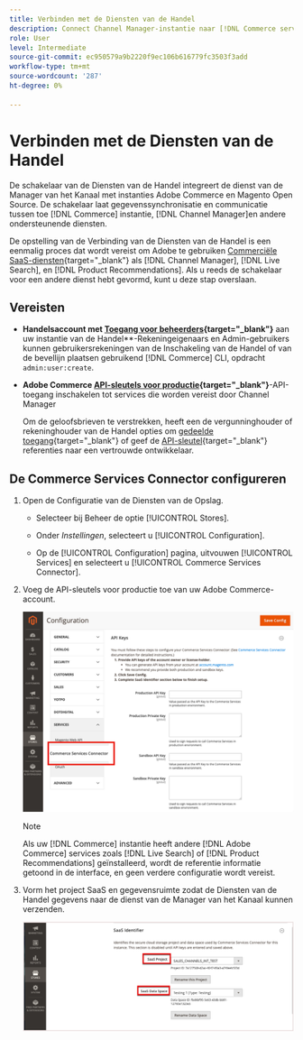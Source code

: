 ```yaml
---
title: Verbinden met de Diensten van de Handel
description: Connect Channel Manager-instantie naar [!DNL Commerce services] om gegevenssynchronisatie en communicatie tussen de instantie van de Handel, Manager van het Kanaal, en andere ondersteunende diensten toe te laten.
role: User
level: Intermediate
source-git-commit: ec950579a9b2220f9ec106b616779fc3503f3add
workflow-type: tm+mt
source-wordcount: '287'
ht-degree: 0%

---
```


# Verbinden met de Diensten van de Handel

De schakelaar van de Diensten van de Handel integreert de dienst van de Manager van het Kanaal met instanties Adobe Commerce en Magento Open Source. De schakelaar laat gegevenssynchronisatie en communicatie tussen toe [!DNL Commerce] instantie, [!DNL Channel Manager]en andere ondersteunende diensten.

De opstelling van de Verbinding van de Diensten van de Handel is een eenmalig proces dat wordt vereist om Adobe te gebruiken [Commerciële SaaS-diensten](https://experienceleague.adobe.com/docs/commerce-merchant-services/user-guides/home.html){target=&quot;_blank&quot;} als [!DNL Channel Manager], [!DNL Live Search], en [!DNL Product Recommendations]. Als u reeds de schakelaar voor een andere dienst hebt gevormd, kunt u deze stap overslaan.

## Vereisten

- **Handelsaccount met [Toegang voor beheerders](https://docs.magento.com/user-guide/stores/admin.html){target=&quot;_blank&quot;}** aan uw instantie van de Handel**-Rekeningeigenaars en Admin-gebruikers kunnen gebruikersrekeningen van de Inschakeling van de Handel of van de bevellijn plaatsen gebruikend [!DNL Commerce] CLI, opdracht `admin:user:create`.

- **Adobe Commerce [API-sleutels voor productie](https://docs.magento.com/user-guide/system/saas.html#apikey){target=&quot;_blank&quot;}**-API-toegang inschakelen tot services die worden vereist door Channel Manager

   Om de geloofsbrieven te verstrekken, heeft een de vergunninghouder of rekeninghouder van de Handel opties om
   [gedeelde toegang](https://docs.magento.com/user-guide/magento/magento-account-share.html){target=&quot;_blank&quot;} of geef de [API-sleutel](https://docs.magento.com/user-guide/system/saas.html#apikey){target=&quot;_blank&quot;} referenties naar een vertrouwde ontwikkelaar.

## De Commerce Services Connector configureren

1. Open de Configuratie van de Diensten van de Opslag.

   - Selecteer bij Beheer de optie [!UICONTROL Stores].

   - Onder *Instellingen*, selecteert u [!UICONTROL Configuration].

   - Op de [!UICONTROL Configuration] pagina, uitvouwen [!UICONTROL Services] en selecteert u [!UICONTROL Commerce Services Connector].

1. Voeg de API-sleutels voor productie toe van uw Adobe Commerce-account.

   ![[!DNL Commerce Service Connector] in de [!DNL Admin] weergave](assets/commerce-services-connector-admin-service-view.png)


   >[!NOTE]
   >
   > Als uw [!DNL Commerce] instantie heeft andere [!DNL Adobe Commerce] services zoals [!DNL Live Search] of [!DNL Product Recommendations] geïnstalleerd, wordt de referentie informatie getoond in de interface, en geen verdere configuratie wordt vereist.

1. Vorm het project SaaS en gegevensruimte zodat de Diensten van de Handel gegevens naar de dienst van de Manager van het Kanaal kunnen verzenden.

   ![[!DNL Commerce Service Connector] SaaS-id-configuratie in de [!DNL Admin] weergave](assets/commerce-services-connector-saas-config.png)

